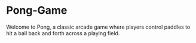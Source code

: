 # Pong-Game
Welcome to Pong, a classic arcade game where players control paddles to hit a ball back and forth across a playing field. 
